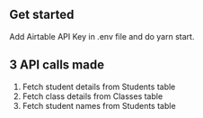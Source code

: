 ## Get started

Add Airtable API Key in .env file and do yarn start.

## 3 API calls made
1. Fetch student details from Students table
2. Fetch class details from Classes table
3. Fetch student names from Students table
